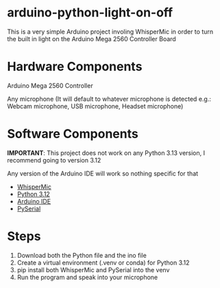 # arduino-python-light-on-off
This is a very simple Arduino project involing WhisperMic in order to turn the built in light on the Arduino Mega 2560 Controller Board
# Hardware Components
Arduino Mega 2560 Controller

Any microphone (It will default to whatever microphone is detected e.g.: Webcam microphone, USB microphone, Headset microphone)
# Software Components
**IMPORTANT**: This project does not work on any Python 3.13 version, I recommend going to version 3.12

Any version of the Arduino IDE will work so nothing specific for that
- [WhisperMic](https://github.com/mallorbc/whisper_mic)
- [Python 3.12](https://www.python.org/downloads/release/python-3129/)
- [Arduino IDE](https://www.arduino.cc/en/software)
- [PySerial](https://pypi.org/project/pyserial/)

# Steps
1. Download both the Python file and the ino file
2. Create a virtual environment (.venv or conda) for Python 3.12
3. pip install both WhisperMic and PySerial into the venv
4. Run the program and speak into your microphone
